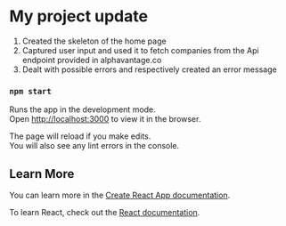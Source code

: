 # My project update

1. Created the skeleton of the home page
2. Captured user input and used it to fetch companies from the Api endpoint provided in alphavantage.co
3. Dealt with possible errors and respectively created an error message

### `npm start`

Runs the app in the development mode.\
Open [http://localhost:3000](http://localhost:3000) to view it in the browser.

The page will reload if you make edits.\
You will also see any lint errors in the console.

## Learn More

You can learn more in the [Create React App documentation](https://facebook.github.io/create-react-app/docs/getting-started).

To learn React, check out the [React documentation](https://reactjs.org/).
